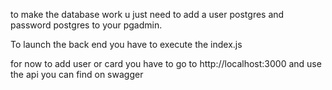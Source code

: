 to make the database work u just need to add a user postgres and password postgres to your pgadmin.

To launch the back end you have to execute the index.js

for now to add user or card you have to go to http://localhost:3000 and use the api you can find on swagger

